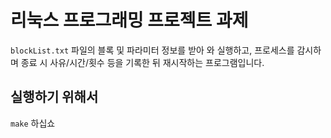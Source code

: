 # 리눅스 프로그래밍 프로젝트 과제

`blockList.txt` 파일의 블록 및 파라미터 정보를 받아 와 실행하고, 프로세스를 감시하며 종료 시 사유/시간/횟수 등을 기록한 뒤 재시작하는 프로그램입니다.

## 실행하기 위해서

`make` 하십쇼